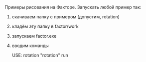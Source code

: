 Примеры рисования на Факторе. Запускать любой пример так:  
1. скачиваем папку с примером (допустим, rotation)  
2. кладём эту папку в factor/work  
3. запускаем factor.exe  
4. вводим команды
   
    USE: rotation
    "rotation" run
